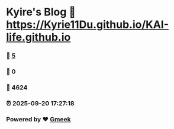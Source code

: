 # Kyire's Blog :link: https://Kyrie11Du.github.io/KAI-life.github.io 
### :page_facing_up: [5](https://Kyrie11Du.github.io/KAI-life.github.io/tag.html) 
### :speech_balloon: 0 
### :hibiscus: 4624 
### :alarm_clock: 2025-09-20 17:27:18 
### Powered by :heart: [Gmeek](https://github.com/Meekdai/Gmeek)
